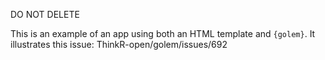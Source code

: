 DO NOT DELETE

This is an example of an app using both an HTML template and `{golem}`. It illustrates this issue: ThinkR-open/golem/issues/692
